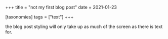 +++
title = "not my first blog post"
date = 2021-01-23

[taxonomies]
tags = ["text"]
+++

the blog post styling will only take up as much of the screen as there is text for.
